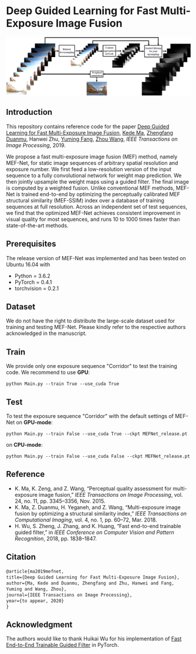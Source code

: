 # Deep Guided Learning for Fast Multi-Exposure Image Fusion
![framework](./images/framework/framework.png)

## Introduction
This repository contains reference code for the paper [Deep Guided Learning for Fast Multi-Exposure Image Fusion](https://ece.uwaterloo.ca/~k29ma/papers/19_TIP_MEF-Net.pdf),
[Kede Ma](https://kedema.org/), [Zhengfang Duanmu](https://ece.uwaterloo.ca/~zduanmu/), Hanwei Zhu, [Yuming Fang](http://sim.jxufe.cn/JDMKL/ymfang.html), 
[Zhou Wang](https://ece.uwaterloo.ca/~z70wang/), *IEEE Transactions on Image Processing*, 2019.

We propose a fast multi-exposure image fusion (MEF) method, namely MEF-Net, for static image sequences
of arbitrary spatial resolution and exposure number. We first feed a low-resolution version of the input sequence to a fully
convolutional network for weight map prediction. We then jointly upsample the weight maps using a guided filter. The final
image is computed by a weighted fusion. Unlike conventional MEF methods, MEF-Net is trained end-to-end by optimizing the
perceptually calibrated MEF structural similarity (MEF-SSIM) index over a database of training sequences at full resolution.
Across an independent set of test sequences, we find that the optimized MEF-Net achieves consistent improvement in visual
quality for most sequences, and runs 10 to 1000 times faster than state-of-the-art methods.



## Prerequisites
The release version of MEF-Net was implemented and has been tested on Ubuntu 16.04 with
- Python = 3.6.2
- PyTorch = 0.4.1
- torchvision = 0.2.1 


## Dataset
We do not have the right to distribute the large-scale dataset used for training and testing MEF-Net. Please kindly refer to the respective authors acknowledged in the manuscript.

## Train
We provide only one exposure sequence "Corridor" to test the training code. We recommend to use **GPU**:
```
python Main.py --train True --use_cuda True
```

## Test
To test the exposure sequence "Corridor" with the default settings of MEF-Net on **GPU-mode**:
```
python Main.py --train False --use_cuda True --ckpt MEFNet_release.pt
``` 
on **CPU-mode**:
```
python Main.py --train False --use_cuda False --ckpt MEFNet_release.pt
``` 

## Reference

- K. Ma, K. Zeng, and Z. Wang, “Perceptual quality assessment for multi-exposure image fusion,” 
*IEEE Transactions on Image Processing*, vol. 24, no. 11, pp. 3345–3356, Nov. 2015.
- K. Ma, Z. Duanmu, H. Yeganeh, and Z. Wang, “Multi-exposure image fusion by optimizing a structural similarity index,” 
*IEEE Transactions on Computational Imaging*, vol. 4, no. 1, pp. 60–72, Mar. 2018.
- H. Wu, S. Zheng, J. Zhang, and K. Huang, “Fast end-to-end trainable guided filter,” in *IEEE Conference on Computer Vision and Pattern Recognition*, 2018, pp. 1838–1847.

## Citation
```
@article{ma2019mefnet,
title={Deep Guided Learning for Fast Multi-Exposure Image Fusion},
author={Ma, Kede and Duanmu, Zhengfang and Zhu, Hanwei and Fang, Yuming and Wang, Zhou},
journal={IEEE Transactions on Image Processing},
year={to appear, 2020}
}
```

## Acknowledgment
The authors would like to thank Huikai Wu for his implementation of [Fast End-to-End Trainable Guided Filter](https://github.com/wuhuikai/DeepGuidedFilter) in PyTorch.
